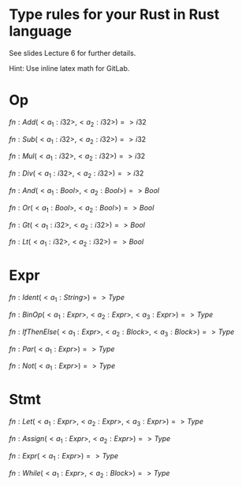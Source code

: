 # Type rules for your Rust in Rust language

See slides Lecture 6 for further details.

Hint: Use inline latex math for GitLab.

# Op

$fn : Add (<a_1:i32>, <a_2:i32>) => i32$

$fn : Sub (<a_1:i32>, <a_2:i32>) => i32$

$fn : Mul (<a_1:i32>, <a_2:i32>) => i32$

$fn : Div (<a_1:i32>, <a_2:i32>) => i32$

$fn : And (<a_1:Bool>, <a_2:Bool>) => Bool$

$fn : Or (<a_1:Bool>, <a_2:Bool>) => Bool$

$fn : Gt (<a_1:i32>, <a_2:i32>) => Bool$

$fn : Lt (<a_1:i32>, <a_2:i32>) => Bool$

<!--$fn : Not (<a_1:Bool>) => Bool$--> 
<!--Not anymore it ain't :(-->

# Expr

$fn : Ident (<a_1:String>) => Type$

$fn : BinOp (<a_1:Expr>, <a_2:Expr>, <a_3:Expr>) => Type$

$fn : IfThenElse (<a_1:Expr>, <a_2:Block>, <a_3:Block>) => Type$

$fn : Par (<a_1:Expr>) => Type$

$fn : Not (<a_1:Expr>) => Type$

# Stmt

$fn : Let (<a_1:Expr>, <a_2:Expr>, <a_3:Expr>) => Type$

$fn : Assign (<a_1:Expr>, <a_2:Expr>) => Type$

$fn : Expr (<a_1:Expr>) => Type$

$fn : While (<a_1:Expr>, <a_2:Block>) => Type$